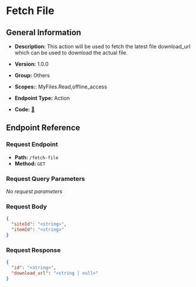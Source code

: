 # Fetch File

## General Information

- **Description:** This action will be used to fetch the latest file download_url which can be used to download the actual file.

- **Version:** 1.0.0
- **Group:** Others
- **Scopes:**: MyFiles.Read,offline_access
- **Endpoint Type:** Action
- **Code:** [🔗](https://github.com/NangoHQ/integration-templates/tree/main/integrations/sharepoint-online/actions/fetch-file.ts)

## Endpoint Reference

### Request Endpoint

- **Path:** `/fetch-file`
- **Method:** `GET`

### Request Query Parameters

_No request parameters_

### Request Body

```json
{
  "siteId": "<string>",
  "itemId": "<string>"
}
```

### Request Response

```json
{
  "id": "<string>",
  "download_url": "<string | null>"
}
```
